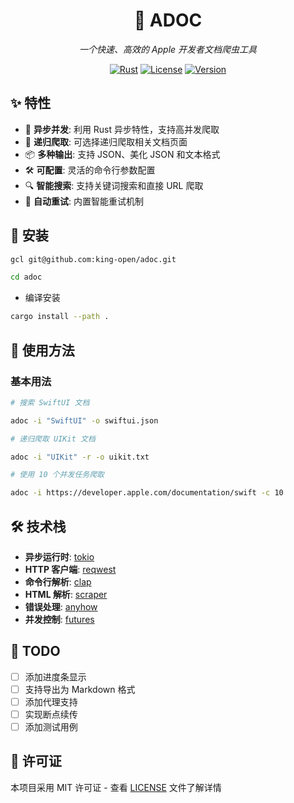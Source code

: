 <div align="center">

# 🍎 ADOC

*一个快速、高效的 Apple 开发者文档爬虫工具*

[![Rust](https://img.shields.io/badge/language-Rust-orange.svg)](https://www.rust-lang.org/)
[![License](https://img.shields.io/badge/license-MIT-blue.svg)](LICENSE)
[![Version](https://img.shields.io/badge/version-0.1.0-green.svg)](Cargo.toml)

</div>

## ✨ 特性

- 🚀 **异步并发**: 利用 Rust 异步特性，支持高并发爬取
- 🔄 **递归爬取**: 可选择递归爬取相关文档页面
- 📦 **多种输出**: 支持 JSON、美化 JSON 和文本格式
- 🛠 **可配置**: 灵活的命令行参数配置
- 🔍 **智能搜索**: 支持关键词搜索和直接 URL 爬取
- 🔄 **自动重试**: 内置智能重试机制

## 🚀 安装 

```bash
gcl git@github.com:king-open/adoc.git 

cd adoc
```

* 编译安装

```bash
cargo install --path . 
```


## 📖 使用方法

### 基本用法


```bash
# 搜索 SwiftUI 文档

adoc -i "SwiftUI" -o swiftui.json

# 递归爬取 UIKit 文档

adoc -i "UIKit" -r -o uikit.txt

# 使用 10 个并发任务爬取

adoc -i https://developer.apple.com/documentation/swift -c 10
```


## 🛠 技术栈

- **异步运行时**: [tokio](https://tokio.rs/)
- **HTTP 客户端**: [reqwest](https://docs.rs/reqwest)
- **命令行解析**: [clap](https://docs.rs/clap)
- **HTML 解析**: [scraper](https://docs.rs/scraper)
- **错误处理**: [anyhow](https://docs.rs/anyhow)
- **并发控制**: [futures](https://docs.rs/futures)

## 📝 TODO

- [ ] 添加进度条显示
- [ ] 支持导出为 Markdown 格式
- [ ] 添加代理支持
- [ ] 实现断点续传
- [ ] 添加测试用例

## 📄 许可证

本项目采用 MIT 许可证 - 查看 [LICENSE](https://github.com/king-open/adoc/blob/main/LICENSE) 文件了解详情





